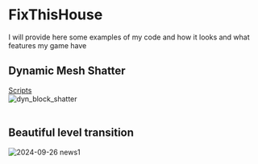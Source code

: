 # FixThisHouse
I will provide here some examples of my code and how it looks and what features my game have<br>

## Dynamic Mesh Shatter
[Scripts](https://github.com/MajestyCorp/FixThisHouse/tree/main/DynamicShatterMesh)<br>
![dyn_block_shatter](https://github.com/user-attachments/assets/2b1132b8-bcd8-4a0a-ba6a-78ca0fef20e0)<br><br>

## Beautiful level transition
![2024-09-26 news1](https://github.com/user-attachments/assets/1c13de14-2a55-4422-ae91-6cb19cb0c882)
